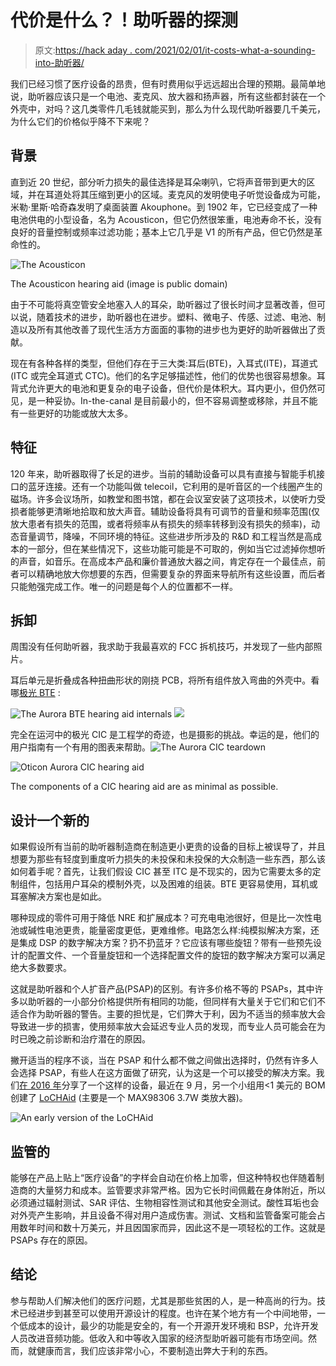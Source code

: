 # 代价是什么？！助听器的探测

> 原文:[https://hack aday . com/2021/02/01/it-costs-what-a-sounding-into-助听器/](https://hackaday.com/2021/02/01/it-costs-what-a-sounding-into-hearing-aids/)

我们已经习惯了医疗设备的昂贵，但有时费用似乎远远超出合理的预期。最简单地说，助听器应该只是一个电池、麦克风、放大器和扬声器，所有这些都封装在一个外壳中，对吗？这几类零件几毛钱就能买到，那么为什么现代助听器要几千美元，为什么它们的价格似乎降不下来呢？

## 背景

直到近 20 世纪，部分听力损失的最佳选择是耳朵喇叭，它将声音带到更大的区域，并在耳道处将其压缩到更小的区域。麦克风的发明使电子听觉设备成为可能，米勒·里斯·哈奇森发明了桌面装置 Akouphone。到 1902 年，它已经变成了一种电池供电的小型设备，名为 Acousticon，但它仍然很笨重，电池寿命不长，没有良好的音量控制或频率过滤功能；基本上它几乎是 V1 的所有产品，但它仍然是革命性的。

![The Acousticon](../Images/5a7d121aa38673f8c9bf0c60e9fa4ead.png)

The Acousticon hearing aid (image is public domain)

由于不可能将真空管安全地塞入人的耳朵，助听器过了很长时间才显著改善，但可以说，随着技术的进步，助听器也在进步。塑料、微电子、传感、过滤、电池、制造以及所有其他改善了现代生活方方面面的事物的进步也为更好的助听器做出了贡献。

现在有各种各样的类型，但他们存在于三大类:耳后(BTE)，入耳式(ITE)，耳道式(ITC 或完全耳道式 CTC)。他们的名字足够描述性，他们的优势也很容易想象。耳背式允许更大的电池和更复杂的电子设备，但代价是体积大。耳内更小，但仍然可见，是一种妥协。In-the-canal 是目前最小的，但不容易调整或移除，并且不能有一些更好的功能或放大太多。

## 特征

120 年来，助听器取得了长足的进步。当前的辅助设备可以具有直接与智能手机接口的蓝牙连接。还有一个功能叫做 telecoil，它利用的是听音区的一个线圈产生的磁场。许多会议场所，如教堂和图书馆，都在会议室安装了这项技术，以使听力受损者能够更清晰地拾取和放大声音。辅助设备将具有可调节的音量和频率范围(仅放大患者有损失的范围，或者将频率从有损失的频率转移到没有损失的频率)，动态音量调节，降噪，不同环境的特征。这些进步所涉及的 R&D 和工程当然是高成本的一部分，但在某些情况下，这些功能可能是不可取的，例如当它过滤掉你想听的声音，如音乐。在高成本产品和廉价普通放大器之间，肯定存在一个最佳点，前者可以精确地放大你想要的东西，但需要复杂的界面来导航所有这些设置，而后者只能勉强完成工作。唯一的问题是每个人的位置都不一样。

## 拆卸

周围没有任何助听器，我求助于我最喜欢的 FCC 拆机技巧，并发现了一些内部照片。

耳后单元是折叠成各种扭曲形状的刚挠 PCB，将所有组件放入弯曲的外壳中。看哪[极光 BTE](https://fccid.io/U28AUBTEP) :

![The Aurora BTE hearing aid internals](../Images/d0ba16d3431e6550a1d03c989f002289.png) ![](../Images/ed03f59b233fbdfb31ffc036a249e615.png)

完全在运河中的极光 CIC 是工程学的奇迹，也是摄影的挑战。幸运的是，他们的用户指南有一个有用的图表来帮助。![The Aurora CIC teardown](../Images/d7b992bbdd10392354a0f47af126c4ca.png)

![Oticon Aurora CIC hearing aid](../Images/b7be270f5b7c09c14ae7de4afa73332e.png)

The components of a CIC hearing aid are as minimal as possible.

## 设计一个新的

如果假设所有当前的助听器制造商在制造更小更贵的设备的目标上被误导了，并且想要为那些有轻度到重度听力损失的未投保和未投保的大众制造一些东西，那么该如何着手呢？首先，让我们假设 CIC 甚至 ITC 是不现实的，因为它需要太多的定制组件，包括用户耳朵的模制外壳，以及困难的组装。BTE 更容易使用，耳机或耳塞解决方案也是如此。

哪种现成的零件可用于降低 NRE 和扩展成本？可充电电池很好，但是比一次性电池或碱性电池更贵，能量密度更低，更难维修。电路怎么样:纯模拟解决方案，还是集成 DSP 的数字解决方案？扔不扔蓝牙？它应该有哪些旋钮？带有一些预先设计的配置文件、一个音量旋钮和一个选择配置文件的旋钮的数字解决方案可以满足绝大多数要求。

这就是助听器和个人扩音产品(PSAP)的区别。有许多价格不等的 PSAPs，其中许多以助听器的一小部分价格提供所有相同的功能，但同样有大量关于它们和它们不适合作为助听器的警告。主要的担忧是，它们弊大于利，因为不适当的频率放大会导致进一步的损害，使用频率放大会延迟专业人员的发现，而专业人员可能会在为时已晚之前诊断和治疗潜在的原因。

撇开适当的程序不谈，当在 PSAP 和什么都不做之间做出选择时，仍然有许多人会选择 PSAP，有些人在这方面做了研究，认为这是一个可以接受的解决方案。我们[在 2016 年](https://hackaday.com/2016/11/08/simple-hearing-amplifier/)分享了一个这样的设备，最近在 9 月，另一个小组用<1 美元的 BOM 创建了 [LoCHAid](https://journals.plos.org/plosone/article?id=10.1371%2Fjournal.pone.0238922) (主要是一个 MAX98306 3.7W 类放大器)。

![An early version of the LoCHAid](../Images/6c52d45ec2dcd12c6cfd5c413c9e6e70.png)

## 监管的

能够在产品上贴上“医疗设备”的字样会自动在价格上加零，但这种特权也伴随着制造商的大量努力和成本。监管要求非常严格。因为它长时间佩戴在身体附近，所以必须通过辐射测试、SAR 评估、生物相容性测试和其他安全测试。酸性耳垢也会对外壳产生影响，并且设备不得对用户造成伤害。测试、文档和监管备案可能会占用数年时间和数十万美元，并且因国家而异，因此这不是一项轻松的工作。这就是 PSAPs 存在的原因。

## 结论

参与帮助人们解决他们的医疗问题，尤其是那些贫困的人，是一种高尚的行为。技术已经进步到甚至可以使用开源设计的程度。也许在某个地方有一个中间地带，一个低成本的设计，最少的功能是安全的，有一个开源开发环境和 BSP，允许开发人员改进音频功能。低收入和中等收入国家的经济型助听器可能有市场空间。然而，就健康而言，我们应该非常小心，不要制造出弊大于利的东西。